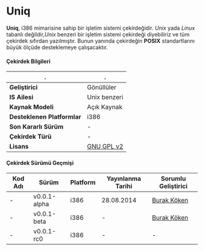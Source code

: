 Uniq
====

**Uniq**, i386 mimarisine sahip bir işletim sistemi çekirdeğidir. *Unix* yada *Linux* tabanlı değildir,*Unix* benzeri bir işletim sistemi çekirdeği diyebiliriz ve tüm çekirdek sıfırdan yazılmıştır. Bunun yanında çekirdeğin **POSIX** standartlarını büyük ölçüde desteklemeye
çalışacaktır.

#### Çekirdek Bilgileri ####
  .| .
------- | ----- 
**Geliştirici**| Gönüllüler 
**IS Ailesi** |  Unix benzeri
**Kaynak Modeli** | Açık Kaynak  
**Desteklenen Platformlar** | i386
**Son Kararlı Sürüm** |-
**Çekirdek Türü**|-
**Lisans**| [GNU GPL v2](https://github.com/codnect/uniq/blob/master/LICENSE)

#### Çekirdek Sürümü Geçmişi ####
Kod Adı | Sürüm | Platform | Yayınlanma Tarihi | Sorumlu Geliştirici
------- | ----- | -------- | ----------------- | --------------------
-       | v0.0.1-alpha | i386 | 28.08.2014 | [Burak Köken](https://github.com/burakkoken)
-       | v0.0.1-beta  | i386 | - | [Burak Köken](https://github.com/burakkoken)
-       | v0.0.1-rc0   | i386 | - | -
